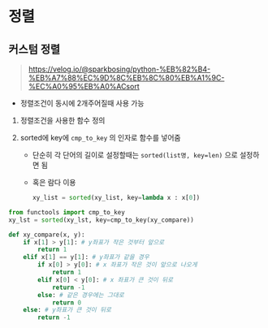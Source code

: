 # 정렬



## 커스텀 정렬

> https://velog.io/@sparkbosing/python-%EB%82%B4-%EB%A7%88%EC%9D%8C%EB%8C%80%EB%A1%9C-%EC%A0%95%EB%A0%ACsort

- 정렬조건이 동시에 2개주어질때 사용 가능

1. 정렬조건을 사용한 함수 정의
2. sorted에 key에 `cmp_to_key` 의 인자로 함수를 넣어줌
   
   - 단순히 각 단어의 길이로 설정할때는 `sorted(list명, key=len)` 으로 설정하면 됨
   
   - 혹은 람다 이용
   
     ```python
     xy_list = sorted(xy_list, key=lambda x : x[0])
     ```
   
     

```python
from functools import cmp_to_key
xy_lst = sorted(xy_lst, key=cmp_to_key(xy_compare))

def xy_compare(x, y):
    if x[1] > y[1]: # y좌표가 작은 것부터 앞으로
        return 1
    elif x[1] == y[1]: # y좌표가 같을 경우
        if x[0] > y[0]: # x 좌표가 작은 것이 앞으로 나오게
            return 1
        elif x[0] < y[0]: # x 좌표가 큰 것이 뒤로
            return -1
        else: # 같은 경우에는 그대로
            return 0
    else: # y좌표가 큰 것이 뒤로
        return -1
```



